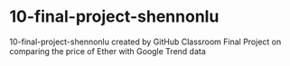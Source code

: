 # 10-final-project-shennonlu
10-final-project-shennonlu created by GitHub Classroom
Final Project on comparing the price of Ether with Google Trend data
